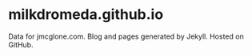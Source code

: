 # milkdromeda.github.io
Data for jmcglone.com. Blog and pages generated by Jekyll. Hosted on GitHub.
